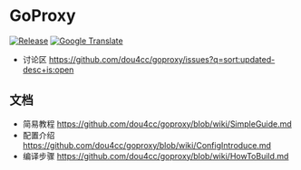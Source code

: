 # GoProxy
[![Release](https://img.shields.io/badge/%20git.io-goproxy-blue.svg?style=social)](https://github.com/dou4cc/goproxy/releases) [![Google Translate](https://cloud.githubusercontent.com/assets/195836/18816427/627edf0c-837c-11e6-8bd8-3d685264f303.png)](https://translate.google.com/translate?hl=en&sl=zh-CN&tl=en&u=https%3A%2F%2Fgithub.com%2Fdou4cc%2Fgoproxy)

* 讨论区 https://github.com/dou4cc/goproxy/issues?q=sort:updated-desc+is:open

## 文档
* 简易教程 https://github.com/dou4cc/goproxy/blob/wiki/SimpleGuide.md
* 配置介绍 https://github.com/dou4cc/goproxy/blob/wiki/ConfigIntroduce.md
* 编译步骤 https://github.com/dou4cc/goproxy/blob/wiki/HowToBuild.md
